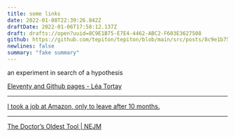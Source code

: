 ```yaml
---
title: some links
date: 2022-01-08T22:39:26.842Z
draftDate: 2022-01-06T17:58:12.137Z
draft: drafts://open?uuid=8C9E1B75-E7E4-4462-ABC2-F603E3627508
github: https://github.com/tepiton/tepiton/blob/main/src/posts/8c9e1b75-e7e4-4462-abc2-f603e3627508.md
newlines: false
summary: "fake summary"
---
```

an experiment in search of a hypothesis
<!-- excerpt -->

[Eleventy and Github pages - Léa Tortay](https://lea-tortay.com/content/writings/github-pages-eleventy/)


---
[I took a job at Amazon, only to leave after 10 months.](https://benadam.me/thoughts/my-experience-at-amazon/)


---
[The Doctor’s Oldest Tool | NEJM](https://www.nejm.org/doi/full/10.1056/NEJMp2115832#.YdYmZ4_kRTE.twitter)
